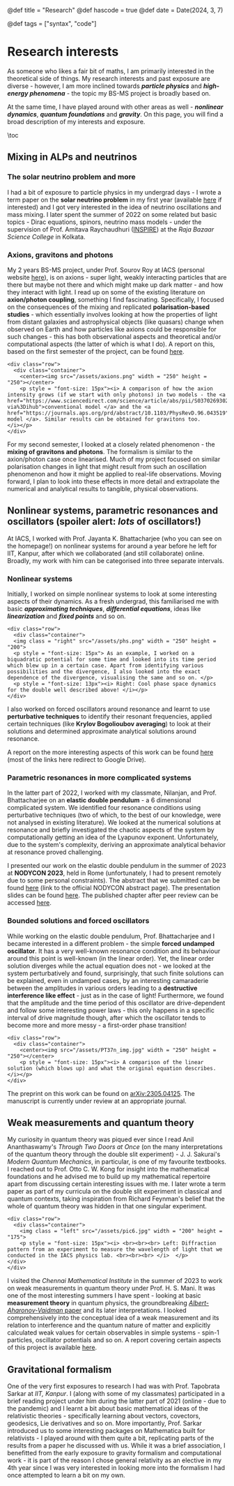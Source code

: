 @def title = "Research"
@def hascode = true
@def date = Date(2024, 3, 7)

@def tags = ["syntax", "code"]

# Research interests

As someone who likes a fair bit of maths, I am primarily interested in the theoretical side of things. My research interests and past exposure are diverse - however, I am more inclined towards **_particle physics_** and **_high-energy phenomena_** - the topic my BS-MS project is broadly based on.

At the same time, I have played around with other areas as well - **_nonlinear dynamics_**, **_quantum foundations_** and **_gravity_**. On this page, you will find a broad description of my interests and exposure. 

\toc

## Mixing in ALPs and neutrinos

### The solar neutrino problem and more

I had a bit of exposure to particle physics in my undergrad days - I wrote a term paper on the **solar neutrino problem** in my first year (available [here](https://drive.google.com/file/d/1s0cYTZZvwxv6wJApdP2BAUXGybRgws1c/view?usp=sharing) if interested) and I got very interested in the idea of neutrino oscillations and mass mixing. I later spent the summer of 2022 on some related but basic topics - Dirac equations, spinors, neutrino mass models - under the supervision of Prof. Amitava Raychaudhuri ([INSPIRE](https://inspirehep.net/authors/992176?ui-citation-summary=true&ui-exclude-self-citations=true)) at the _Raja Bazaar Science College_ in Kolkata. 

### Axions, gravitons and photons

My 2 years BS-MS project, under Prof. Sourov Roy at IACS (personal website [here](https://www.iacs.res.in/athusers/index.php?navid=0&userid=IACS0070)), is on axions - super light, weakly interacting particles that are there but maybe not there and which might make up dark matter - and how they interact with light. I read up on some of the existing literature on **axion/photon coupling**, something I find fascinating. Specifically, I focused on the consequences of the mixing and replicated **polarisation-based studies** - which essentially involves looking at how the properties of light from distant galaxies and astrophysical objects (like quasars) change when observed on Earth and how particles like axions could be responsible for such changes - this has both observational aspects and theoretical and/or computational aspects (the latter of which is what I do). A report on this, based on the first semester of the project, can be found [here](https://drive.google.com/file/d/1Mvn49nclGL092knNy2W4bLjMpHHaebw9/view?usp=sharing).

~~~
<div class="row">
  <div class="container">
    <center><img src="/assets/axions.png" width = "250" height = "250"></center>
    <p style = "font-size: 15px"><i> A comparison of how the axion intensity grows (if we start with only photons) in two models - the <a href="https://www.sciencedirect.com/science/article/abs/pii/S0370269302024486?via%3Dihub">conventional model </a> and the <a href="https://journals.aps.org/prd/abstract/10.1103/PhysRevD.96.043519">helical model </a>. Similar results can be obtained for gravitons too. 
</i></p>
</div>
~~~

For my second semester, I looked at a closely related phenomenon - the **mixing of gravitons and photons**. The formalism is similar to the axion/photon case once linearised. Much of my project focused on similar polarisation changes in light that might result from such an oscillation phenomenon and how it might be applied to real-life observations. Moving forward, I plan to look into these effects in more detail and extrapolate the numerical and analytical results to tangible, physical observations.

## Nonlinear systems, parametric resonances and oscillators (spoiler alert: _lots_ of oscillators!)

At IACS, I worked with Prof. Jayanta K. Bhattacharjee (who you can see on the homepage!) on nonlinear systems for around a year before he left for IIT, Kanpur, after which we collaborated (and still collaborate) online. Broadly, my work with him can be categorised into three separate intervals. 

### Nonlinear systems

Initially, I worked on simple nonlinear systems to look at some interesting aspects of their dynamics. As a fresh undergrad, this familiarised me with basic **_approximating techniques_**, **_differential equations_**, ideas like **_linearization_** and **_fixed points_** and so on. 

~~~
<div class="row">
  <div class="container">
  <img class = "right" src="/assets/phs.png" width = "250" height = "200">
  <p style = "font-size: 15px"> As an example, I worked on a biquadratic potential for some time and looked into its time period which blew up in a certain case. Apart from identifying various possibilities and the divergence, I also looked into the exact dependence of the divergence, visualising the same and so on. </p>
  <p style = "font-size: 13px"><i> Right: Cool phase space dynamics for the double well described above! </i></p>
</div>
~~~

I also worked on forced oscillators around resonance and learnt to use **perturbative techniques** to identify their resonant frequencies, applied certain techniques (like **Krylov Bogolioubov averaging**) to look at their solutions and determined approximate analytical solutions around resonance. 

A report on the more interesting aspects of this work can be found [here](https://drive.google.com/file/d/1p-KbWKduVuJ_uCbAs4RP9Ig1QYUXwiLs/view?usp=sharing) (most of the links here redirect to Google Drive).

### Parametric resonances in more complicated systems

In the latter part of 2022, I worked with my classmate, Nilanjan, and Prof. Bhattacharjee on an **elastic double pendulum** - a 6 dimensional complicated system. We identified four resonance conditions using perturbative techniques (two of which, to the best of our knowledge, were not analysed in existing literature). We looked at the numerical solutions at resonance and briefly investigated the chaotic aspects of the system by computationally getting an idea of the Lyapunov exponent. Unfortunately, due to the system's complexity, deriving an approximate analytical behavior at resonance proved challenging. 

I presented our work on the elastic double pendulum in the summer of 2023 at **NODYCON 2023**, held in Rome (unfortunately, I had to present remotely due to some personal constraints). The abstract that we submitted can be found [here](https://nodycon.org/2023/papers/192/abstract_submissions/621/view_abstract) (link to the official NODYCON abstract page). The presentation slides can be found [here](https://drive.google.com/file/d/1mbIAuIR7-caTrRZmpBVEsR98N7OOSJdQ/view?usp=sharing). The published chapter after peer review can be accessed [here](https://link.springer.com/chapter/10.1007/978-3-031-50631-4_12).

### Bounded solutions and forced oscillators

While working on the elastic double pendulum, Prof. Bhattacharjee and I became interested in a different problem - the simple **forced undamped oscillator**. It has a very well-known resonance condition and its behaviour around this point is well-known (in the linear order). Yet, the linear order solution diverges while the actual equation does not - we looked at the system perturbatively and found, surprisingly, that such finite solutions can be explained, even in undamped cases, by an interesting camaraderie between the amplitudes in various orders leading to a **destructive interference like effect** - just as in the case of light! Furthermore, we found that the amplitude and the time period of this oscillator are drive-dependent and follow some interesting power laws - this only happens in a specific interval of drive magnitude though, after which the oscillator tends to become more and more messy - a first-order phase transition!

~~~
<div class="row">
  <div class="container">
    <center><img src="/assets/PT37n_img.jpg" width = "250" height = "250"></center>
    <p style = "font-size: 15px"><i> A comparison of the linear solution (which blows up) and what the original equation describes. </i></p>
</div>
~~~

The preprint on this work can be found on [arXiv:2305.04125](https://arxiv.org/abs/2305.04125). The manuscript is currently under review at an appropriate journal.

## Weak measurements and quantum theory

My curiosity in quantum theory was piqued ever since I read Anil Ananthaswamy's _Through Two Doors at Once_ (on the many interpretations of the quantum theory through the double slit experiment) - J. J. Sakurai's _Modern Quantum Mechanics_, in particular, is one of my favourite textbooks. I reached out to Prof. Otto C. W. Kong for insight into the mathematical foundations and he advised me to build up my mathematical repertoire apart from discussing certain interesting issues with me. I later wrote a term paper as part of my curricula on the double slit experiment in classical and quantum contexts, taking inspiration from Richard Feynman's belief that the whole of quantum theory was hidden in that one singular experiment.

~~~
<div class="row">
  <div class="container">
    <img class = "left" src="/assets/pic6.jpg" width = "200" height = "175">
    <p style = "font-size: 15px"><i> <br><br><br> Left: Diffraction pattern from an experiment to measure the wavelength of light that we conducted in the IACS physics lab. <br><br><br> </i>  </p>
</div>
</div>
~~~

I visited the _Chennai Mathematical Institute_ in the summer of 2023 to work on weak measurements in quantum theory under Prof. H. S. Mani. It was one of the most interesting summers I have spent - looking at basic **measurement theory** in quantum physics, the groundbreaking [_Albert-Aharonov-Vaidman_ paper](https://journals.aps.org/prl/abstract/10.1103/PhysRevLett.60.1351) and its later interpretations. I looked comprehensively into the conceptual idea of a weak measurement and its relation to interference and the quantum nature of matter and explicitly calculated weak values for certain observables in simple systems - spin-1 particles, oscillator potentials and so on. A report covering certain aspects of this project is available [here](https://drive.google.com/file/d/1HJdwubqbF81JADzQ5HN3f-iTtnlY1klo/view?usp=sharing).

## Gravitational formalism

One of the very first exposures to research I had was with Prof. Tapobrata Sarkar at _IIT, Kanpur_. I (along with some of my classmates) participated in a brief reading project under him during the latter part of 2021 (online - due to the pandemic) and I learnt a bit about basic mathematical ideas of the relativistic theories - specifically learning about vectors, covectors, geodesics, Lie derivatives and so on. More importantly, Prof. Sarkar introduced us to some interesting packages on Mathematica built for relativists - I played around with them quite a bit, replicating parts of the results from a paper he discussed with us. While it was a brief association, I benefitted from the early exposure to gravity formalism and computational work - it is part of the reason I chose general relativity as an elective in my 4th year since I was very interested in looking more into the formalism I had once attempted to learn a bit on my own.
